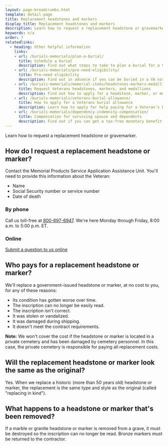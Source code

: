 ```yaml
---
layout: page-breadcrumbs.html
template: detail-page
title: Replacement headstones and markers
display_title: Replacement headstones and markers
description: Learn how to request a replacement headstone or gravemarker. 
keywords: n/a
order: 7
relatedlinks:
  - heading: Other helpful information
    links:
    - url: /burials-memorials/plan-a-burial/
      title: Schedule a burial
      description: Find out what steps to take to plan a burial for a Veteran, spouse, or dependent family member.
    - url: /burials-memorials/pre-need-eligibility/
      title: Pre-need eligibility
      description: Find out in advance if you can be buried in a VA national cemetery. 
    - url: /burials-memorials/memorial-items/headstones-markers-medallions/
      title: Request Veterans headstones, markers, and medallions
      description: Find out how to apply for a headstone, marker, or medallion to honor a Veteran or eligible family member.
    - url: /burials-memorials/veterans-burial-allowance/
      title: How to apply for a Veterans burial allowance
      description: Learn how to apply for help paying for a Veteran's burial and funeral costs.
    - url: /burials-memorials/dependency-indemnity-compensation/
      title: Compensation for surviving spouse and dependents
      description: Find out if you can get a tax-free monetary benefit called Dependency and Indemnity Compensation (VA DIC).
---
```


<div class="va-introtext">
Learn how to request a replacement headstone or gravemarker. 
</div>

## How do I request a replacement headstone or marker? 

Contact the Memorial Products Service Application Assistance Unit. You'll need to provide this information about the Veteran:

- Name
- Social Security number or service number
- Date of death 

### By phone

Call us toll-free at <a href="tel:+18006976947">800-697-6947</a>. We're here Monday through Friday, 8:00 a.m. to 5:00 p.m. ET.

### Online

[Submit a question to us online](https://iris.custhelp.va.gov/app/ask)

## Who pays for a replacement headstone or marker?

We'll replace a government-issued headstone or marker, at no cost to you, for any of these reasons:

- Its condition has gotten worse over time.
- The inscription can no longer be easily read.
- The inscription isn't correct.
- It was stolen or vandalized.
- It was damaged during shipping.
- It doesn't meet the contract requirements.

**Note:** We won't cover the cost if the headstone or marker is located in a private cemetery and has been damaged by cemetery personnel. In this case, the private cemetery is responsible for paying all replacement costs. 

## Will the replacement headstone or marker look the same as the original?

Yes. When we replace a historic (more than 50 years old) headstone or marker, the replacement is the same type and style as the original (called "replacing in kind").
  
## What happens to a headstone or marker that's been removed? 

If a marble or granite headstone or marker is removed from a grave, it must be destroyed so the inscription can no longer be read. Bronze markers must be returned to the contractor.
